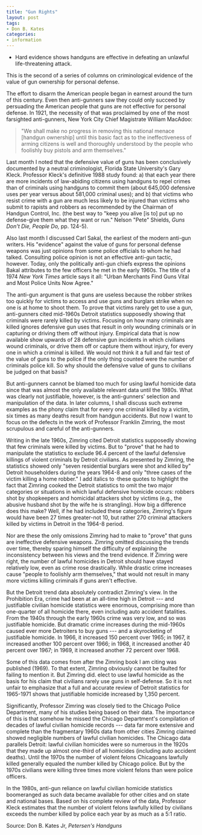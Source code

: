 ```yaml
---
title: "Gun Rights"
layout: post
tags:
- Don B. Kates
categories:
- information
---
```


- Hard evidence shows handguns are effective in defeating an unlawful life-threatening attack.

This is the second of a series of columns on criminological evidence of the value of gun ownership for personal defense.

The effort to disarm the American people began in earnest around the turn of this century. Even then anti-gunners saw they could only succeed by persuading the American people that guns are not effective for personal defense. In 1921, the necessity of that was proclaimed by one of the most farsighted anti-gunners, New York City Chief Magistrate William MacAdoo:

> "We shall make no progress in removing this national menace [handgun ownership] until this basic fact as to the ineffectiveness of arming citizens is well and thoroughly understood by the people who foolishly buy pistols and arm themselves."

Last month I noted that the defensive value of guns has been conclusively documented by a neutral criminologist, Florida State University's Gary Kleck. Professor Kleck's definitive 1988 study found: a) that each year there are more incidents of law-abiding citizens using handguns to repel crimes than of criminals using handguns to commit them (about 645,000 defensive uses per year versus about 581,000 criminal uses); and b) that victims who resist crime with a gun are much less likely to be injured than victims who submit to rapists and robbers as recommended by the Chairman of Handgun Control, Inc. (the best way to "keep you alive [is to] put up no defense-give them what they want or run." Nelson "Pete" Shields, *Guns Don't Die, People Do,* pp. 124-5).

Also last month I discussed Carl Sakal, the earliest of the modern anti-gun writers. His "evidence" against the value of guns for personal defense weapons was just opinions from some police officials to whom he had talked. Consulting police opinion is not an effective anti-gun tactic, however. Today, only the politically anti-gun chiefs express the opinions Bakal attributes to the few officers he met in the early 1960s. The title of a 1974 *New York Times* article says it all: "Urban Merchants Find Guns Vital and Most Police Units Now Agree."

The anti-gun argument is that guns are useless because the robber strikes too quickly for victims to access and use guns and burglars strike when no one is at home to shoot them. To prove that victims rarely get to use a gun, anti-gunners cited mid-1960s Detroit statistics supposedly showing that criminals were rarely killed by victims. Focusing on how many criminals are killed ignores defensive gun uses that result in only wounding criminals or in capturing or driving them off without injury. Empirical data that is now available show upwards of 28 defensive gun incidents in which civilians wound criminals, or drive them off or capture them without injury, for every one in which a criminal is killed. We would not think it a full and fair test of the value of guns to the police if the only thing counted were the number of criminals police kill. So why should the defensive value of guns to civilians be judged on that basis?

But anti-gunners cannot be blamed too much for using lawful homicide data since that was almost the only available relevant data until the 1980s. What was clearly not justifiable, however, is the anti-gunners' selection and manipulation of the data. In later columns, I shall discuss such extreme examples as the phony claim that for every one criminal killed by a victim, six times as many deaths result from handgun accidents. But now I want to focus on the defects in the work of Professor Franklin Zimring, the most scrupulous and careful of the anti-gunners.

Writing in the late 1960s, Zimring cited Detroit statistics supposedly showing that few criminals were killed by victims. But to "prove" that he had to manipulate the statistics to exclude 96.4 percent of the lawful defensive killings of violent criminals by Detroit civilians. As presented by Zimring, the statistics showed only "seven residential burglars were shot and killed by" Detroit householders during the years 1964-8 and only "three cases of the victim killing a home robber." I add italics to ·these quotes to highlight the fact that Zimring cooked the Detroit statistics to omit the two major categories or situations in which lawful defensive homicide occurs: robbers shot by shopkeepers and homicidal attackers shot by victims (e.g., the abusive husband shot by the wife he is strangling). How big a difference does this make? Well, if he had included these categories, Zimring's figure would have been 27 times greater-not 10, but rather 270 criminal attackers killed by victims in Detroit in the 1964-8 period.

Nor are these the only omissions Zimring had to make to "prove" that guns are ineffective defensive weapons. Zimring omitted discussing the trends over time, thereby sparing himself the difficulty of explaining the inconsistency between his views and the trend evidence. If Zimring were right, the number of lawful homicides in Detroit should have stayed relatively low, even as crime rose drastically. While drastic crime increases cause "people to foolishly arm themselves," that would not result in many more victims killing criminals if guns aren't effective.

But the Detroit trend data absolutely contradict Zimring's view. In the Prohibition Era, crime had been at an all-time high in Detroit --- and justifiable civilian homicide statistics were enormous, comprising more than one-quarter of all homicide there, even including auto accident fatalities. From the 1940s through the early 1960s crime was very low, and so was justifiable homicide. But dramatic crime increases during the mid-1960s caused ever more Detroiters to buy guns --- and a skyrocketing of justifiable homicide. In 1966, it increased 150 percent over 1965; in 1967, it increased another 100 percent over 1966; in 1968, it increased another 40 percent over 1967; in 1969, it increased another 72 percent over 1968.

Some of this data comes from after the Zimring book I am citing was published (1969). To that extent, Zimring obviously cannot be faulted for failing to mention it. But Zimring did. elect to use lawful homicide as the basis for his claim that civilians rarely use guns in self-defense. So it is not unfair to emphasize that a full and accurate review of Detroit statistics for 1965-1971 shows that justifiable homicide increased by 1,350 percent.

Significantly, Professor Zimring was closely tied to the Chicago Police Department, many of his studies being based on their data. The importance of this is that somehow he missed the Chicago Department's compilation of decades of lawful civilian homicide records --- data far more extensive and complete than the fragmentary 1960s data from other cities Zimring claimed showed negligible numbers of lawful civilian homicides. The Chicago data parallels Detroit: lawful civilian homicides were so numerous in the 1920s that they made up almost one-third of all homicides (including auto accident deaths). Until the 1970s the number of violent felons Chicagoans lawfully killed generally equaled the number killed by Chicago police. But by the 1970s civilians were killing three times more violent felons than were police officers.

In the 1980s, anti-gun reliance on lawful civilian homicide statistics boomeranged as such data became available for other cities and on state and national bases. Based on his complete review of the data, Professor Kleck estimates that the number of violent felons lawfully killed by civilians exceeds the number killed by police each year by as much as a 5:1 ratio.

Source: Don B. Kates Jr, *Petersen's Handguns*
